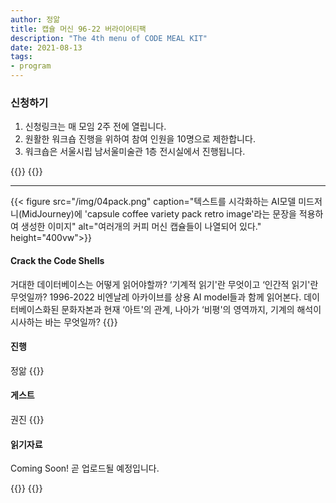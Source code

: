 ```yaml
---
author: 정앎
title: 캡슐 머신 96-22 버라이어티팩
description: "The 4th menu of CODE MEAL KIT"
date: 2021-08-13
tags:
- program
---
```


### 신청하기 
1. 신청링크는 매 모임 2주 전에 열립니다. 
2. 원활한 워크숍 진행을 위하여 참여 인원을 10명으로 제한합니다.
3. 워크숍은 서울시립 남서울미술관 1층 전시실에서 진행됩니다.


{{<break>}}
{{<break>}}

*** 

{{< figure src="/img/04pack.png" caption="텍스트를 시각화하는 AI모델 미드저니(MidJourney)에 'capsule coffee variety pack retro image'라는 문장을 적용하여 생성한 이미지" alt="여러개의 커피 머신 캡슐들이 나열되어 있다." height="400vw">}}
#### Crack the Code Shells 
거대한 데이터베이스는 어떻게 읽어야할까? ‘기계적 읽기'란 무엇이고 ‘인간적 읽기'란 무엇일까? 1996-2022 비엔날레 아카이브를 상용 AI model들과 함께 읽어본다. 데이터베이스화된 문화자본과 현재 ‘아트'의 관계, 나아가 ‘비평'의 영역까지, 기계의 해석이 시사하는 바는 무엇일까? 
{{<break>}}

#### 진행  
정앎 
{{<break>}}

#### 게스트 
권진
{{<break>}}

#### 읽기자료 
Coming Soon! 
곧 업로드될 예정입니다. 


{{<break>}}
{{<break>}}
